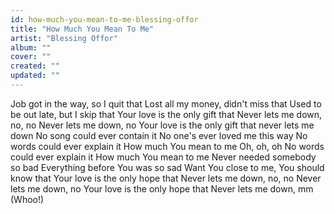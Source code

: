 ```yaml
---
id: how-much-you-mean-to-me-blessing-offor
title: "How Much You Mean To Me"
artist: "Blessing Offor"
album: ""
cover: ""
created: ""
updated: ""
---
```


Job got in the way, so I quit that
Lost all my money, didn't miss that
Used to be out late, but I skip that
Your love is the only gift that
Never lets me down, no, no
Never lets me down, no
Your love is the only gift that never lets me down
No song could ever contain it
No one's ever loved me this way
No words could ever explain it
How much You mean to me
Oh, oh, oh
No words could ever explain it
How much You mean to me
Never needed somebody so bad
Evеrything before You was so sad
Want You close to mе, You should know that
Your love is the only hope that
Never lets me down, no, no
Never lets me down, no
Your love is the only hope that
Never lets me down, mm (Whoo!)